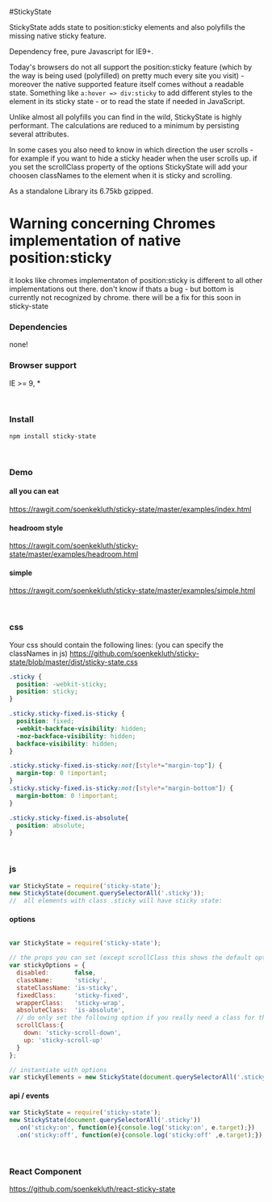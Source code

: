 #StickyState

StickyState adds state to position:sticky elements and also polyfills the missing native sticky feature.

Dependency free, pure Javascript for IE9+.

Today's browsers do not all support the position:sticky feature (which by the way is being used (polyfilled) on pretty much every site you visit) - moreover the native supported feature itself comes without a readable state. Something like `a:hover => div:sticky` to add different styles to the element in its sticky state - or to read the state if needed in JavaScript. 

Unlike almost all polyfills you can find in the wild, StickyState is highly performant. The calculations are reduced to a minimum by persisting several attributes.

In some cases you also need to know in which direction the user scrolls - for example if you want to hide a sticky header when the user scrolls up. if you set the scrollClass property of the options StickyState will add your choosen classNames to the element when it is sticky and scrolling.

As a standalone Library its 6.75kb gzipped. 

# Warning concerning Chromes implementation of native position:sticky
it looks like chromes implementaton of position:sticky is different to all other implementations out there. don't know if thats a bug - but bottom is currently not recognized by chrome. there will be a fix for this soon in sticky-state 

### Dependencies
none!

### Browser support
IE >= 9, *

<br/>

### Install
```
npm install sticky-state
```

<br/>

### Demo
#### all you can eat
https://rawgit.com/soenkekluth/sticky-state/master/examples/index.html

#### headroom style
https://rawgit.com/soenkekluth/sticky-state/master/examples/headroom.html

#### simple
https://rawgit.com/soenkekluth/sticky-state/master/examples/simple.html

<br/>

### css
Your css should contain the following lines: 
(you can specify the classNames in js)
https://github.com/soenkekluth/sticky-state/blob/master/dist/sticky-state.css
```css
.sticky {
  position: -webkit-sticky;
  position: sticky;
}

.sticky.sticky-fixed.is-sticky {
  position: fixed;
  -webkit-backface-visibility: hidden;
  -moz-backface-visibility: hidden;
  backface-visibility: hidden;
}

.sticky.sticky-fixed.is-sticky:not([style*="margin-top"]) {
  margin-top: 0 !important;
}
.sticky.sticky-fixed.is-sticky:not([style*="margin-bottom"]) {
  margin-bottom: 0 !important;
}

.sticky.sticky-fixed.is-absolute{
  position: absolute;
}

```
<br/>

### js
```javascript
var StickyState = require('sticky-state');
new StickyState(document.querySelectorAll('.sticky'));
//  all elements with class .sticky will have sticky state:
```

#### options
```javascript

var StickyState = require('sticky-state');

// the props you can set (except scrollClass this shows the default options):
var stickyOptions = {
  disabled:       false,
  className:      'sticky',
  stateClassName: 'is-sticky',
  fixedClass:     'sticky-fixed',
  wrapperClass:   'sticky-wrap',
  absoluteClass:  'is-absolute',
  // do only set the following option if you really need a class for the scroll direction on the element. else this could be heavy unnassesary dom manipulation 
  scrollClass:{
    down: 'sticky-scroll-down',
    up: 'sticky-scroll-up'
  }
};

// instantiate with options
var stickyElements = new StickyState(document.querySelectorAll('.sticky'), stickyOptions);

```

#### api / events
```javascript
var StickyState = require('sticky-state');
new StickyState(document.querySelectorAll('.sticky'))
  .on('sticky:on', function(e){console.log('sticky:on', e.target);})
  .on('sticky:off', function(e){console.log('sticky:off' ,e.target);});

```
<br/>

### React Component
https://github.com/soenkekluth/react-sticky-state
